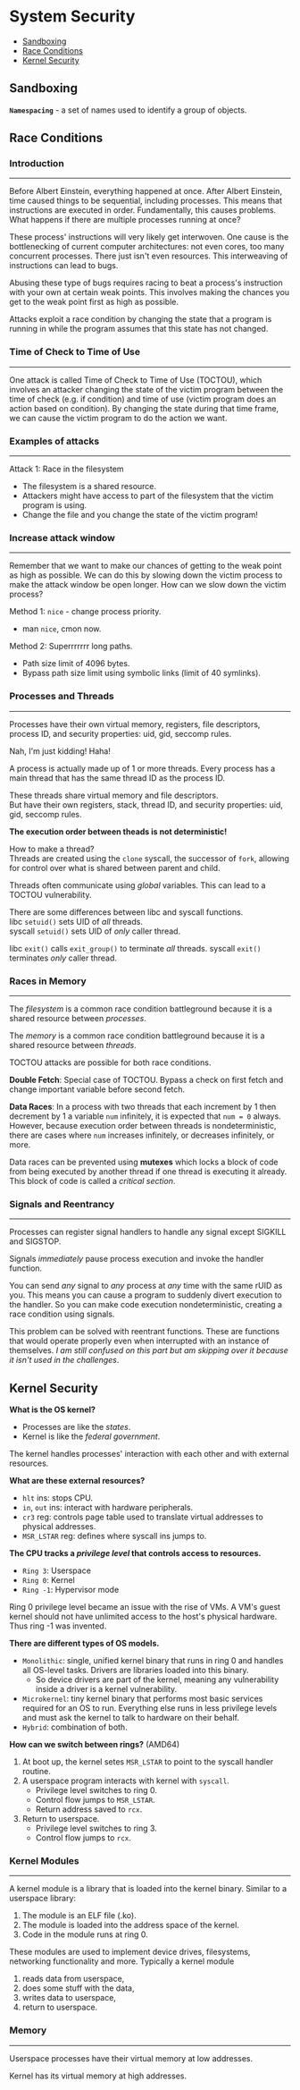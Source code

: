 # System Security

- [Sandboxing](#sandboxing)
- [Race Conditions](#race-conditions)
- [Kernel Security](#kernel-security)

## Sandboxing

**`Namespacing`** - a set of names used to identify a group of objects.

## Race Conditions

### Introduction
---

Before Albert Einstein, everything happened at once. After Albert Einstein, time caused things to be sequential, including processes. This means that instructions are executed in order. Fundamentally, this causes problems. What happens if there are multiple processes running at once?

These process' instructions will very likely get interwoven. One cause is the bottlenecking of current computer architectures: not even cores, too many concurrent processes. There just isn't even resources. This interweaving of instructions can lead to bugs. 

Abusing these type of bugs requires racing to beat a process's instruction with your own at certain weak points. This involves making the chances you get to the weak point first as high as possible.

Attacks exploit a race condition by changing the state that a program is running in while the program assumes that this state has not changed. 

### Time of Check to Time of Use
---

One attack is called Time of Check to Time of Use (TOCTOU), which involves an attacker changing the state of the victim program between the time of check (e.g. if condition) and time of use (victim program does an action based on condition). By changing the state during that time frame, we can cause the victim program to do the action we want.

### Examples of attacks
---

Attack 1: Race in the filesystem

- The filesystem is a shared resource.
- Attackers might have access to part of the filesystem that the victim program is using.
- Change the file and you change the state of the victim program!

### Increase attack window
----

Remember that we want to make our chances of getting to the weak point as high as possible. We can do this by slowing down the victim process to make the attack window be open longer. How can we slow down the victim process?

Method 1: `nice` - change process priority.
- man `nice`, cmon now.

Method 2: Superrrrrrr long paths.
- Path size limit of 4096 bytes.
- Bypass path size limit using symbolic links (limit of 40 symlinks).

### Processes and Threads
---

Processes have their own virtual memory, registers, file descriptors, process ID, and security properties: uid, gid, seccomp rules.

Nah, I'm just kidding! Haha!

A process is actually made up of 1 or more threads. Every process has a main thread that has the same thread ID as the process ID. 

These threads share virtual memory and file descriptors. \
But have their own registers, stack, thread ID, and security properties: uid, gid, seccomp rules.

**The execution order between theads is not deterministic!**

How to make a thread? \
Threads are created using the `clone` syscall, the successor of `fork`, allowing for control over what is shared between parent and child.

Threads often communicate using *global* variables. This can lead to a TOCTOU vulnerability.

There are some differences between libc and syscall functions. \
libc `setuid()` sets UID of *all* threads. \
syscall `setuid()` sets UID of *only* caller thread.

libc `exit()` calls `exit_group()` to terminate *all* threads.
syscall `exit()` terminates *only* caller thread.

### Races in Memory
---
The *filesystem* is a common race condition battleground because it is a shared resource between *processes*.

The *memory* is a common race condition battleground because it is a shared resource between *threads*.

TOCTOU attacks are possible for both race conditions.

**Double Fetch**: Special case of TOCTOU. Bypass a check on first fetch and change important variable before second fetch.

**Data Races**: In a process with two threads that each increment by 1 then decrement by 1 a variable `num` infinitely, it is expected that `num = 0` always. However, because execution order between threads is nondeterministic, there are cases where `num` increases infinitely, or decreases infinitely, or more.

Data races can be prevented using **mutexes** which locks a block of code from being executed by another thread if one thread is executing it already. This block of code is called a *critical section*.

### Signals and Reentrancy
---
Processes can register signal handlers to handle any signal except SIGKILL and SIGSTOP.

Signals *immediately* pause process execution and invoke the handler function.

You can send *any* signal to *any* process at *any* time with the same rUID as you. This means you can cause a program to suddenly divert execution to the handler. So you can make code execution nondeterministic, creating a race condition using signals.

This problem can be solved with reentrant functions. These are functions that would operate properly even when interrupted with an instance of themselves. *I am still confused on this part but am skipping over it because it isn't used in the challenges*.

## Kernel Security

**What is the OS kernel?**
- Processes are like the *states*.
- Kernel is like the *federal government*.

The kernel handles processes' interaction with each other and with external resources.

**What are these external resources?**
- `hlt` ins: stops CPU.
- `in`, `out` ins: interact with hardware peripherals.
- `cr3` reg: controls page table used to translate virtual addresses to physical addresses.
- `MSR_LSTAR` reg: defines where syscall ins jumps to.

**The CPU tracks a *privilege level* that controls access to resources.**
- `Ring 3`: Userspace
- `Ring 0`: Kernel
- `Ring -1`: Hypervisor mode

Ring 0 privilege level became an issue with the rise of VMs. A VM's guest kernel should not have unlimited access to the host's physical hardware. Thus ring -1 was invented.

**There are different types of OS models.**
- `Monolithic`: single, unified kernel binary that runs in ring 0 and handles all OS-level tasks. Drivers are libraries loaded into this binary.
    - So device drivers are part of the kernel, meaning any vulnerability inside a driver is a kernel vulnerability.
- `Microkernel`: tiny kernel binary that performs most basic services required for an OS to run. Everything else runs in less privilege levels and must ask the kernel to talk to hardware on their behalf.
- `Hybrid`: combination of both.

**How can we switch between rings?** (AMD64)
1. At boot up, the kernel setes `MSR_LSTAR` to point to the syscall handler routine.
2. A userspace program interacts with kernel with `syscall`.
    - Privilege level switches to ring 0.
    - Control flow jumps to `MSR_LSTAR`.
    - Return address saved to `rcx`.
3. Return to userspace.
    - Privilege level switches to ring 3.
    - Control flow jumps to `rcx`.

### Kernel Modules
---
A kernel module is a library that is loaded into the kernel binary. Similar to a userspace library:
1. The module is an ELF file (.ko).
2. The module is loaded into the address space of the kernel.
3. Code in the module runs at ring 0.

These modules are used to implement device drives, filesystems, networking functionality and more. Typically a kernel module
1. reads data from userspace,
2. does some stuff with the data,
3. writes data to userspace,
4. return to userspace.


### Memory 
---
Userspace processes have their virtual memory at low addresses.

Kernel has its virtual memory at high addresses.